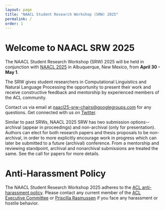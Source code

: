 ```yaml
---
layout: page
title: "NAACL Student Research Workshop (SRW) 2025"
permalink: /
order: 1
---
```


# Welcome to NAACL SRW 2025
The NAACL Student Research Workshop (SRW) 2025 will be held in conjunction with [NAACL 2025](https://2025.naacl.org/) in Albuquerque, New Mexico, from **April 30 - May 1**.

The SRW gives student researchers in Computational Linguistics and Natural Language Processing the opportunity to present their work and receive constructive feedback and mentorship by experienced members of the ACL community. 

Contact us via email at [naacl25-srw-chairs@googlegroups.com](mailto:naacl25-srw-chairs@googlegroups.com) for any questions.
Get connected with us on [Twitter](https://twitter.com/naacl_srw).

<!-- We will update this site when latest information are available. -->

<!-- ### List of the accepted papers are available [here](/accepted) -->


<!-- # Differences from Past SRWs -->
Similar to past SRWs, NAACL 2025 SRW has two submission options--archival (appear in proceedings) and non-archival (only for presentation).
Authors can elect for both research papers and thesis proposals to be non-archival, in order to more explicitly encourage work in progress which can later be submitted to a future (archival) conference.
From a mentorship and reviewing standpoint, archival and nonarchival submissions are treated the same.
See the call for papers for more details.

# Anti-Harassment Policy
The NAACL Student Research Workshop 2025 adheres to the [ACL anti-harassment policy](https://www.aclweb.org/adminwiki/index.php?title=Anti-Harassment_Policy). Please contact any current member of the [ACL Executive Committee](https://www.aclweb.org/portal/about) or [Priscilla Rasmussen](mailto:acl@aclweb.org) if you face any harassment or hostile behavior.


<!-- # Sponsored By        -->
<!-- ![Computing Research Association’s Computing Community Consortium (CCC)](images/ccc_hz copy.jpg)
![National Science Foundation](images/NSF_4-Color_bitmap_Logo.png =250x)
 -->
<!-- <img src="images/ccc_hz copy.jpg" alt="Computing Research Association’s Computing Community Consortium (CCC)" width="300"/>
<img src="images/NSF_4-Color_bitmap_Logo.png" alt="National Science Foundation" width="200"/>
<img src="images/nrc_canada_logo.png" alt="National Research Council, Canada" width="250" style="padding: 0 0 0 40px"/>
<img src="images/google_logo.svg" alt="Google" width="250" style="padding: 0 0 0 40px"/> -->



